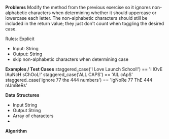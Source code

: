 **Problems**
Modify the method from the previous exercise so it ignores non-alphabetic characters when determining 
whether it should uppercase or lowercase each letter. The non-alphabetic characters should still be 
included in the return value; they just don't count when toggling the desired case.

Rules:
Explicit
  - Input: String
  - Output: String
  - skip non-alphabetic characters when determining case


**Examples / Test Cases**
staggered_case('I Love Launch School!') == 'I lOvE lAuNcH sChOoL!'
staggered_case('ALL CAPS') == 'AlL cApS'
staggered_case('ignore 77 the 444 numbers') == 'IgNoRe 77 ThE 444 nUmBeRs'




**Data Structures**
- Input String
- Output String
- Array of characters
- 

**Algorithm**
